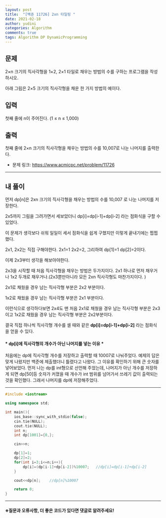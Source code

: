 ```yaml
---
layout: post
title:  "[백준 11726] 2xn 타일링 "
date: 2021-02-18
author: yudini
categories: Algorithm
comments: true
tags: Algorithm DP DynamicProgramming
---
```


## 문제

2×n 크기의 직사각형을 1×2, 2×1 타일로 채우는 방법의 수를 구하는 프로그램을 작성하시오.

아래 그림은 2×5 크기의 직사각형을 채운 한 가지 방법의 예이다.

## 입력

첫째 줄에 n이 주어진다. (1 ≤ n ≤ 1,000)

## 출력

첫째 줄에 2×n 크기의 직사각형을 채우는 방법의 수를 10,007로 나눈 나머지를 출력한다.

* 문제 링크: <https://www.acmicpc.net/problem/11726>


<hr>

## 내 풀이

먼저 dp[n]은 2xn 크기의 직사각형을 채우는 방법의 수를 10,007 로 나눈 나머지를 저장한다.

2x5까지 그림을 그려가면서 세보았더니 dp[i]=dp[i-1]+dp[i-2] 라는 점화식을 구할 수 있었다. 

이 문제가 생각보다 쉬워 일일이 세서 점화식을 쉽게 구했지만 이렇게 끝내기에는 찝찝했다. 

2x1, 2x2는 직접 구해야한다. 2x1=1 2x2=2, 그리하여 dp[1]=1 dp[2]=2이다.

이제 2x3부터 생각을 해보아야한다.

2x3을 시작할 때 처음 직사각형을 채우는 방법은 두가지이다. 2x1 하나로 먼저 채우거나 1x2 두개로 채우거나.(2x3뿐만아니라 모든 2xn 직사각형도 마찬가지이다. )

2x1로 채웠을 경우 남는 직사각형 부분은 2x2 부분이다. 

1x2로 채웠을 경우 남는 직사각형 부분은 2x1 부분이다.

이런식으로 생각하다보면 2x4도 맨 처음 2x1로 채웠을 경우 남는 직사각형 부분은 2x3이고 1x2로 채웠을 경우 남는 직사각형 부분은 2x2부분이다. 

결국 직접 하나씩 직사각형 개수를 셀 때와 같은 
**dp[i]=dp[i-1]+dp[i-2]**
 라는 점화식을 얻을 수 있다.

#### * dp[i]에 직사각형의 개수가 아닌 나머지를 넣는 이유 *

처음에는 dp에 직사각형 개수를 저장하고 출력할 때 10007로 나눠주었다. 예제의 답은 맞게 나왔지만 백준에 제출했더니 틀렸다고 나왔다.
그 이유를 확인하기 위해 큰 숫자를 넣어보었다. 먼저 나는 dp를 int형으로 선언해 주었는데, 나머지가 아닌 개수를 저장하게 되면 dp[50]등 숫자가 커졌을 때 개수가 int 범위를 넘어가서 쓰레기 값이 출력되는 것을 확인했다. 그래서 나머지를 dp에 저장해주었다.  

<hr>

~~~C++
#include <iostream>

using namespace std;

int main(){
    ios_base::sync_with_stdio(false);
    cin.tie(NULL);
    cout.tie(NULL);
    int n;
    int dp[1001]={0,};

    cin>>n;

    dp[1]=1;
    dp[2]=2;
    for(int i=3;i<=n;i++){
        dp[i]=(dp[i-1]+dp[i-2])%10007;   //dp[i]=dp[i-1]+dp[i-2]       dp[50]-int범위 넘어감.
    }

    cout<<dp[n];    //dp[n]%10007          

    return 0;
}


~~~

<hr>


<h4>&#8251;질문과 오류사항, 더 좋은 코드가 있다면 댓글로 알려주세요!</h4>